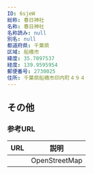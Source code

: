 ```yaml
---
ID: 6sjeW
総称: 春日神社
名称: 春日神社
名称読み: null
別名: null
都道府県: 千葉県
区域: 船橋市
緯度: 35.7097537
経度: 139.9595954
郵便番号: 2730025
住所: 千葉県船橋市印内町４９４
---
```


## その他

### 参考URL

| URL | 説明          |
| --- | ------------- |
|     | OpenStreetMap |
